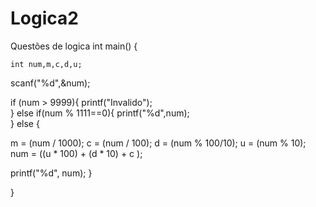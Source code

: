 # Logica2
Questões de logica
int main()
{
   
    int num,m,c,d,u;

scanf("%d",&num);

if (num > 9999){
printf("Invalido");    
}
else if(num % 1111==0){
printf("%d",num);    
}
else {

m = (num / 1000);
c = (num / 100);
d = (num % 100/10);
u = (num % 10);
num = ((u * 100) + (d * 10) + c );

printf("%d", num);
}

}
